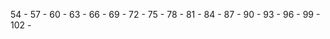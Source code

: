 54   - 
57   - 
60   - 
63   - 
66   - 
69   - 
72   - 
75   - 
78   - 
81   - 
84   - 
87   - 
90   - 
93   - 
96   - 
99   - 
102  - 